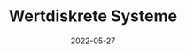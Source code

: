 ---
# ===== Title, summary, and position in the left sidebar =====
linktitle:  # Title shown in the left sidebar menu
summary:  # Summary of this post
weight: 100
# ============================================================

# ========== Basic metadata ==========
title: Wertdiskrete Systeme
date: 2022-05-27
draft: false
type: book # page type
authors:
  - admin
tags:
  - SI
  - Wertdiskrete Systeme
  - Lecture Notes
categories:
  - Lecture
toc: true # Show table of contents
# ====================================

# ========== Advanced metadata =========
profile: false  # Show author profile?
reading_time: true # Show estimated reading time?
share: true  # Show social sharing links?
featured: true
comments: true  # Show comments?
disable_comment: false
commentable: true  # Allow visitors to comment? Supported by the Page, Post, and Book content types.
editable: false  # Allow visitors to edit the page? Supported by the Page, Post, and Book content types.

# Optional header image (relative to `assets/media/` folder).
header:
  caption: 
  image:  
---